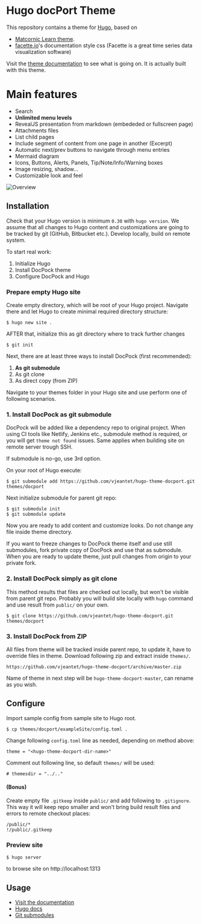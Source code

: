 # Hugo docPort Theme

This repository contains a theme for [Hugo](https://gohugo.io/), based on 

* [Matcornic Learn theme](https://github.com/matcornic/hugo-theme-learn/).
* [facette.io](https://facette.io/)'s documentation style css (Facette is a great time series data visualization software)

Visit the [theme documentation](http://docport.netlify.com/) to see what is going on. It is actually built with this theme.

# Main features

- Search
- **Unlimited menu levels**
- RevealJS presentation from markdown (embededed or fullscreen page)
- Attachments files
- List child pages
- Include segment of content from one page in another (Excerpt)
- Automatic next/prev buttons to navigate through menu entries
- Mermaid diagram
- Icons, Buttons, Alerts, Panels, Tip/Note/Info/Warning boxes
- Image resizing, shadow...
- Customizable look and feel


![Overview](https://github.com/vjeantet/hugo-theme-docport/raw/master/images/tn.png)

## Installation

Check that your Hugo version is minimum `0.30` with `hugo version`. We assume that all changes to Hugo content and customizations are going to be tracked by git (GitHub, Bitbucket etc.). Develop locally, build on remote system.

To start real work:

1. Initialize Hugo
2. Install DocPock theme
3. Configure DocPock and Hugo

### Prepare empty Hugo site

Create empty directory, which will be root of your Hugo project. Navigate there and let Hugo to create minimal required directory structure:
```
$ hugo new site .
```
AFTER that, initialize this as git directory where to track further changes
```
$ git init
```

Next, there are at least three ways to install DocPock (first recommended):

1. **As git submodule**
2. As git clone
3. As direct copy (from ZIP)

Navigate to your themes folder in your Hugo site and use perform one of following scenarios.

### 1. Install DocPock as git submodule
DocPock will be added like a dependency repo to original project. When using CI tools like Netlify, Jenkins etc., submodule method is required, or you will get `theme not found` issues. Same applies when building site on remote server trough SSH.

If submodule is no-go, use 3rd option.

On your root of Hugo execute:

```
$ git submodule add https://github.com/vjeantet/hugo-theme-docport.git themes/docport
```
Next initialize submodule for parent git repo:

```
$ git submodule init
$ git submodule update
```

Now you are ready to add content and customize looks. Do not change any file inside theme directory.

If you want to freeze changes to DocPock theme itself and use still submodules, fork private copy of DocPock and use that as submodule. When you are ready to update theme, just pull changes from origin to your private fork.

### 2. Install DocPock simply as git clone
This method results that files are checked out locally, but won't be visible from parent git repo. Probably you will build site locally with `hugo` command and use result from `public/` on your own.

```
$ git clone https://github.com/vjeantet/hugo-theme-docport.git themes/docport
```


### 3. Install DocPock from ZIP

All files from theme will be tracked inside parent repo, to update it, have to override files in theme. Download following zip and extract inside `themes/`.

```
https://github.com/vjeantet/hugo-theme-docport/archive/master.zip
```
Name of theme in next step will be `hugo-theme-docport-master`, can rename as you wish.

## Configure

Import sample config from sample site to Hugo root.

```
$ cp themes/docport/exampleSite/config.toml .
```

Change following `config.toml` line as needed, depending on method above:
```
theme = "<hugo-theme-docport-dir-name>"
```
Comment out following line, so default `themes/` will be used:

```
# themesdir = "../.."
```

#### (Bonus)
Create empty file `.gitkeep` inside `public/` and add following to `.gitignore`.  This way it will keep repo smaller and won't bring build result files and errors to remote checkout places:
```
/public/*
!/public/.gitkeep
```

### Preview site
```
$ hugo server
```
to browse site on http://localhost:1313

## Usage

- [Visit the documentation](http://docport.netlify.com/)
- [Hugo docs](https://gohugo.io/getting-started/configuration/)
- [Git submodules](https://git-scm.com/docs/git-submodule)
